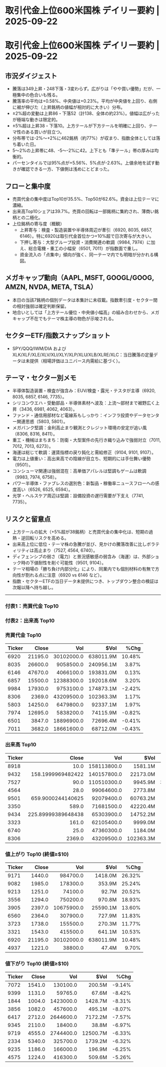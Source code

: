 # 取引代金上位600米国株 デイリー要約 | 2025-09-22

# 取引代金上位600米国株 デイリー要約 | 2025-09-22

## 市況ダイジェスト
- 騰落は349上昇・248下落・3変わらず。広がりは「やや買い優勢」だが、一極集中の色合いも残る。
- 騰落率の平均は+0.58%、中央値は+0.23%。平均が中央値を上回り、右側に裾が伸びた（上昇銘柄の値幅が相対的に大きい）分布。
- ±2%超の変動は上昇86・下落52（計138、全体の約23%）。値幅は広がったが極端な動きは限定的。
- ±5%超は上昇38・下落10。上方テールが下方テールを明確に上回り、テーマ性のある買いが目立つ。
- 分布帯では-2%〜+2%に462銘柄（約77%）が収まり、指数全体としては落ち着いた日。
- 5〜2%の上昇帯に48、-5〜-2%に42。上下とも「準テール」帯の厚みは均衡的。
- パーセンタイルでは95%点が+5.56%、5%点が-2.63%。上値余地を試す動きが確認できる一方、下値側は浅めにとどまった。

## フローと集中度
- 売買代金の集中度はTop10が35.5%、Top50が62.6%。資金は上位テーマに濃縮。
- 出来高Top10シェアは39.7%。売買の回転は一部銘柄に集約され、薄商い銘柄との二極化。
- 上位銘柄の寄与度（概観）
  - 上昇寄与：検査・製造装置や半導体周辺が牽引（6920, 8035, 6857, 6146）。特に6920は取引代金首位かつ+10%超で日次寄与が大きい。
  - 下押し寄与：大型グループ投資・消費関連の軟調（9984, 7974）に加え、総合電機・重工の小幅安（6501, 7011）が指数面で重し。
  - 資金流入の「点集中」傾向が強く、同一テーマ内でも明暗が分かれる構図。

## メガキャップ動向（AAPL, MSFT, GOOGL/GOOG, AMZN, NVDA, META, TSLA）
- 本日の当該7銘柄の個別データは本集計に未収載。指数牽引度・セクター間の相対強弱は確定判断保留。
- 地合いとしては「上方テール優位・中央値小幅高」の組み合わせから、メガキャップ不在でもテーマ株主導の物色が示唆される。

## セクターETF/指数スナップショット
- SPY/QQQ/IWM/DIA および XLK/XLF/XLE/XLV/XLI/XLY/XLP/XLU/XLB/XLRE/XLC：当日騰落の定量データは未提供（相場評価はユニバース内需給に基づく）。

## テーマ・セクター別メモ
- 半導体製造装置・検査が強含み：EUV/検査・露光・テスタが主導（6920, 8035, 6857, 6146, 7735）。
- シリコンウエハ・受動部品・半導体素材へ波及：上流〜部材まで裾野広く上昇（3436, 6981, 4062, 4063）。
- ファンド・通信用部材など電線系もしっかり：インフラ投資やデータセンター関連思惑（5803, 5801）。
- メガバンク堅調：金利高止まり観測とクレジット環境の安定が追い風（8306, 8316, 8411）。
- 重工・機械はまちまち：防衛・大型案件の先行き織り込みで強弱対立（7011, 7012, 7013, 6273）。
- 海運は総じて軟調：運賃指標の戻り鈍化と需給修正（9104, 9101, 9107）。
- 電力は上値重い：高出来高での陰線が目立ち、短期的には手仕舞い優勢（9501）。
- コンシューマ関連は強弱混在：高単価アパレルは堅調もゲームは軟調（9983, 7974, 6758）。
- パワー半導体・ファブレスの選別色：新製品・稼働率ニュースフローへの感度高い（6526, 6525, 6594）。
- 光学・ヘルスケア周辺は堅調：設備投資の遅行需要が下支え（7741, 7735）。

## リスクと留意点
- 上方テールの拡大（+5%超が38銘柄）と売買代金の集中化は、短期の過熱・逆回転リスクを高める。
- 出来高上位に低位・テーマ株の急騰が並び、見かけの騰落改善に比しボラティリティは高止まり（7527, 4564, 6740）。
- ディフェンシブの弱さ（電力）と景況感敏感の弱含み（海運）は、外部ショック時の下値耐性を削ぐ可能性（9501, 9104）。
- テーマ相場の「勝ち負け内部分化」により、同業内でも個別材料の有無で方向性が割れる点に注意（6920 vs 6146 など）。
- 指数・セクターETFの当日データ未提供につき、トップダウン整合の検証は次報以降へ持ち越し。

---

### 付表1：売買代金 Top10
### 付表2：出来高 Top10

### 売買代金 Top10
| Ticker | Close | Vol | $Vol | %Chg |
|---|---:|---:|---:|---:|
| 6920 | 21195.0 | 30102000.0 | 638011.9M | 10.48% |
| 8035 | 26600.0 | 9058500.0 | 240956.1M | 3.87% |
| 6146 | 47670.0 | 4066100.0 | 193831.0M | 0.13% |
| 6857 | 15500.0 | 12388300.0 | 192018.6M | 3.20% |
| 9984 | 17930.0 | 9753100.0 | 174873.1M | -2.42% |
| 8306 | 2369.0 | 43209500.0 | 102363.3M | 1.17% |
| 5803 | 14250.0 | 6479800.0 | 92337.1M | 1.97% |
| 7974 | 12695.0 | 5838200.0 | 74115.9M | -0.82% |
| 6501 | 3847.0 | 18896900.0 | 72696.4M | -0.41% |
| 7011 | 3682.0 | 18661600.0 | 68712.0M | -0.43% |


### 出来高 Top10
| Ticker | Close | Vol | $Vol | %Chg |
|---|---:|---:|---:|---:|
| 8918 | 10.0 | 158113800.0 | 1581.1M | 0.00% |
| 9432 | 158.1999969482422 | 140157800.0 | 22173.0M | 0.13% |
| 7527 | 90.0 | 110510300.0 | 9945.9M | 34.33% |
| 4564 | 28.0 | 99064600.0 | 2773.8M | 7.69% |
| 9501 | 659.9000244140625 | 92079400.0 | 60763.2M | -3.75% |
| 3350 | 589.0 | 71681500.0 | 42220.4M | -3.12% |
| 9434 | 225.89999389648438 | 65303900.0 | 14752.2M | -1.31% |
| 3323 | 161.0 | 62105400.0 | 9999.0M | -1.23% |
| 6740 | 25.0 | 47360300.0 | 1184.0M | -7.41% |
| 8306 | 2369.0 | 43209500.0 | 102363.3M | 1.17% |


### 値上がり Top10 (終値≥$10)
| Ticker | Close | Vol | $Vol | %Chg |
|---|---:|---:|---:|---:|
| 9171 | 1440.0 | 984700.0 | 1418.0M | 26.32% |
| 9082 | 1985.0 | 178300.0 | 353.9M | 25.24% |
| 9213 | 1251.0 | 74100.0 | 92.7M | 20.52% |
| 3556 | 1294.0 | 750200.0 | 970.8M | 18.93% |
| 3905 | 2397.0 | 10675900.0 | 25590.1M | 13.60% |
| 6560 | 2364.0 | 307900.0 | 727.9M | 11.83% |
| 3723 | 1738.0 | 155500.0 | 270.3M | 11.77% |
| 3321 | 1543.0 | 415500.0 | 641.1M | 10.53% |
| 6920 | 21195.0 | 30102000.0 | 638011.9M | 10.48% |
| 4937 | 1221.0 | 38800.0 | 47.4M | 9.70% |


### 値下がり Top10 (終値≥$10)
| Ticker | Close | Vol | $Vol | %Chg |
|---|---:|---:|---:|---:|
| 7072 | 1541.0 | 130100.0 | 200.5M | -9.14% |
| 9399 | 1131.0 | 59765.0 | 67.6M | -8.42% |
| 1844 | 1004.0 | 1423000.0 | 1428.7M | -8.31% |
| 3856 | 1082.0 | 457600.0 | 495.1M | -8.07% |
| 6417 | 2712.0 | 2644600.0 | 7172.2M | -7.57% |
| 9345 | 2110.0 | 18400.0 | 38.8M | -6.97% |
| 9719 | 4555.0 | 2744400.0 | 12500.7M | -6.33% |
| 2334 | 5340.0 | 325700.0 | 1739.2M | -6.32% |
| 9235 | 1186.0 | 166000.0 | 196.9M | -6.25% |
| 4575 | 1224.0 | 416300.0 | 509.6M | -5.26% |

